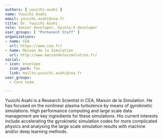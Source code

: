```yaml
---
authors: [ yuuichi-asahi ]
name: Yuuichi Asahi
email: yuuichi.asahi@cea.fr
title: Dr. Yuuichi Asahi
role: Senior developer, Gysela-X developer
user_groups: [ "Permanent Staff" ]
organizations:
- name: CEA
  url: https://www.cea.fr/
- name: Maison de la Simulation
  url: http://www.maisondelasimulation.fr/
social:
- icon: envelope
  icon_pack: fas
  link: mailto:yuuichi.asahi@cea.fr
user_groups:
  - Core team

---
```


Yuuichi Asahi is a Research Scientist in CEA, Maison de la Simulation. He has focused on the nonlinear plasma turbulence by means of gyrokinetic simulations. High performance computing and large scale data management are key ingredients for these simulations. His current interests include accelerating the gyrokinetic simulation codes for more complicated physics and analysing the large scale simulation results with machine and/or deep learning methods.